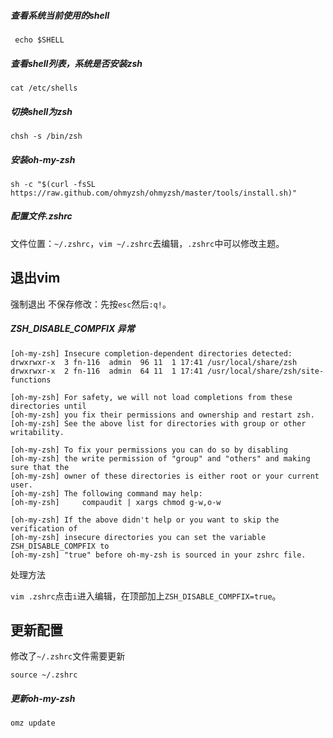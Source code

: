 ##### 查看系统当前使用的shell

` echo $SHELL`

##### 查看shell列表，系统是否安装zsh

`cat /etc/shells`

##### 切换shell为zsh

`chsh -s /bin/zsh`

##### 安装oh-my-zsh

`sh -c "$(curl -fsSL https://raw.github.com/ohmyzsh/ohmyzsh/master/tools/install.sh)"`

##### 配置文件.zshrc

文件位置：`~/.zshrc`，`vim ~/.zshrc`去编辑，`.zshrc`中可以修改主题。

## 退出vim

强制退出 不保存修改：先按`esc`然后`:q!`。

##### ZSH_DISABLE_COMPFIX 异常

```
[oh-my-zsh] Insecure completion-dependent directories detected:
drwxrwxr-x  3 fn-116  admin  96 11  1 17:41 /usr/local/share/zsh
drwxrwxr-x  2 fn-116  admin  64 11  1 17:41 /usr/local/share/zsh/site-functions

[oh-my-zsh] For safety, we will not load completions from these directories until
[oh-my-zsh] you fix their permissions and ownership and restart zsh.
[oh-my-zsh] See the above list for directories with group or other writability.

[oh-my-zsh] To fix your permissions you can do so by disabling
[oh-my-zsh] the write permission of "group" and "others" and making sure that the
[oh-my-zsh] owner of these directories is either root or your current user.
[oh-my-zsh] The following command may help:
[oh-my-zsh]     compaudit | xargs chmod g-w,o-w

[oh-my-zsh] If the above didn't help or you want to skip the verification of
[oh-my-zsh] insecure directories you can set the variable ZSH_DISABLE_COMPFIX to
[oh-my-zsh] "true" before oh-my-zsh is sourced in your zshrc file.
```

处理方法

`vim .zshrc`点击`i`进入编辑，在顶部加上`ZSH_DISABLE_COMPFIX=true`。

## 更新配置

修改了`~/.zshrc`文件需要更新

`source ~/.zshrc`

##### 更新oh-my-zsh

`omz update`
